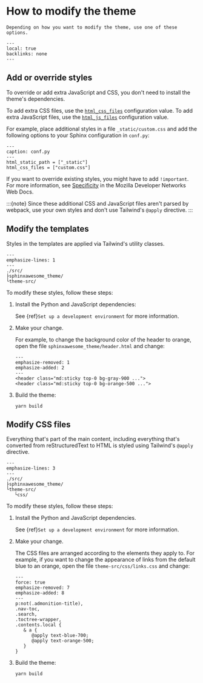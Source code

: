 # How to modify the theme

```{rst-class} lead
Depending on how you want to modify the theme, use one of these options.
```

```{contents} On this page
---
local: true
backlinks: none
---
```

## Add or override styles

To override or add extra JavaScript and CSS, you don't need to install the theme's
dependencies.

To add extra CSS files,
use the [`html_css_files`](https://www.sphinx-doc.org/en/master/usage/configuration.html#confval-html_js_files) configuration value.
To add extra JavaScript files, use the [`html_js_files`](https://www.sphinx-doc.org/en/master/usage/configuration.html#confval-html_css_files)
configuration value.

For example, place additional styles in a file `_static/custom.css` and add the
following options to your Sphinx configuration in `conf.py`:

```{code-block} python
---
caption: conf.py
---
html_static_path = ["_static"]
html_css_files = ["custom.css"]
```

If you want to override existing styles, you might have to add `!important`. For more
information, see
[Specificity](https://developer.mozilla.org/en-US/docs/Web/CSS/Specificity) in the
Mozilla Developer Networks Web Docs.

:::{note}
Since these additional CSS and JavaScript files aren't parsed by webpack, use your own
styles and don't use Tailwind's `@apply` directive.
:::

## Modify the templates

Styles in the templates are applied via Tailwind's utility classes.

```{code-block} console
---
emphasize-lines: 1
---
./src/
├sphinxawesome_theme/
└theme-src/
```

To modify these styles, follow these steps:

1. Install the Python and JavaScript dependencies:

   See {ref}`Set up a development environment` for more information.

1. Make your change.

   For example, to change the background color of the header to orange,
   open the file `sphinxawesome_theme/header.html` and change:

   ```{code-block} html
   ---
   emphasize-removed: 1
   emphasize-added: 2
   ---
   <header class="md:sticky top-0 bg-gray-900 ...">
   <header class="md:sticky top-0 bg-orange-500 ...">
   ```

1. Build the theme:

   ```console
   yarn build
   ```

## Modify CSS files

Everything that's part of the main content, including everything that's converted from
reStructuredText to HTML is styled using Tailwind's `@apply` directive.

```{code-block} console
---
emphasize-lines: 3
---
./src/
├sphinxawesome_theme/
└theme-src/
   └css/
```

To modify these styles, follow these steps:

1. Install the Python and JavaScript dependencies.

   See {ref}`Set up a development environment` for more information.

1. Make your change.

   The CSS files are arranged according to the elements they apply to. For example, if you
   want to change the appearance of links from the default blue to an orange, open the file
   `theme-src/css/links.css` and change:

   ```{code-block} css
   ---
   force: true
   emphasize-removed: 7
   emphasize-added: 8
   ---
   p:not(.admonition-title),
   .nav-toc,
   .search,
   .toctree-wrapper,
   .contents.local {
      & a {
         @apply text-blue-700;
         @apply text-orange-500;
      }
   }
   ```

1. Build the theme:

   ```console
   yarn build
   ```

